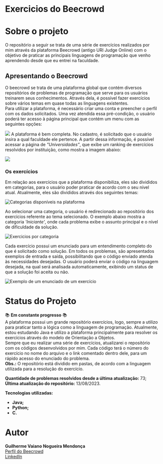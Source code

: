# **Exercicios do Beecrowd**


# **Sobre o projeto**
O repositório a seguir se trata de uma série de exercícios realizados por mim através da plataforma Beecrowd (antigo URI Judge Online) com o objetivo de praticar as principais linguagens de programação que venho aprendendo desde que eu entrei na faculdade.

## **Apresentando o Beecrowd**
O beecrowd se trata de uma plataforma global que contém diversos repositórios de problemas de programação que serve para os usuários treinarem seus conhecimentos. Através dela, é possível fazer exercícios sobre vários temas em quase todas as linguagens existentes.  
Para utilizar a plataforma, é necessário criar uma conta e preencher o perfil com os dados solicitados. Uma vez atendida essa pré-condição, o usuário poderá ter acesso à página principal que contém um menu com as seguintes opções:

![](https://i.imgur.com/uhKYnYw.png)
A plataforma é bem completa. No cadastro, é solicitado que o usuário insira a qual faculdade ele pertence. A partir dessa informação, é possível acessar a página de *"Universidades"*, que exibe um ranking de exercícios resolvidos por instituição, como mostra a imagem abaixo:

![](https://i.imgur.com/GawTZAw.png)

### **Os exercícios**
Em relação aos exercícios que a plataforma disponibiliza, eles são divididos em categorias, para o usuário poder praticar de acordo com o seu nível atual. Atualmente, eles são divididos através dos seguintes temas:

![](https://i.imgur.com/nZXgJLp.png "Categorias disponíveis na plataforma")

Ao selecionar uma categoria, o usuário é redirecionado ao repositório dos exercícios referente ao tema selecionado. O exemplo abaixo mostra a categoria *'Iniciante'*, onde cada problema exibe o assunto principal e o nível de dificuldade da solução.

![](https://i.imgur.com/2JBCG72.png "Exercicios por categoria")

Cada exercício possui um enunciado para um entendimento completo do que é solicitado como solução. Em todos os problemas, são apresentados exemplos de entrada e saída, possibilitando que o código enviado atenda às necessidades desejadas. O usuário poderá enviar o código na linguagem desejada, na qual será analisada automaticamente, exibindo um status de que a solução foi aceita ou não.

![](https://i.imgur.com/nLInWxI.png "Exemplo de um enunciado de um exercício")

# **Status do Projeto** 
📚 **Em constante progresso** 📚  
A plataforma possui um grande repositório exercícios, logo, sempre a utilizo para praticar tanto a lógica como a linguagem de programação. Atualmente, estou estudando Java e utilizo a plataforma principalmente para resolver os exercícios através do modelo de Orientação a Objetos.  
Sempre que eu realizar uma série de exercícios, atualizarei o repositório com os códigos desenvolvidos por mim. Cada código terá o número do exercício no nome do arquivo e o link comentado dentro dele, para um rápido acesso do enunciado do problema.  
**Obs.:** O repositório está dividido em pastas, de acordo com a linguagem utilizada para a resolução do exercício.

**Quantidade de problemas resolvidos desde a última atualização:** 73;  
**Última atualização do repositório:** 13/08/2023.

**Tecnologias utilizadas:**

* **Java;**
* **Python;**
* **C.** 


# **Autor**
**Guilherme Vaiano Nogueira Mendonça**  
[Perfil do Beecrowd](https://www.beecrowd.com.br/judge/pt/profile/612792)  
[LinkedIn](https://www.linkedin.com/in/guilherme-vaiano/)
